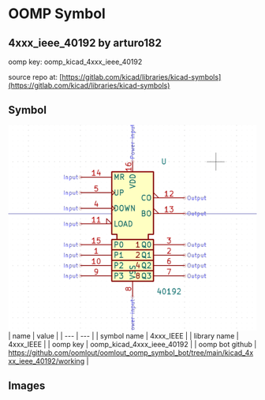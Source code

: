 # OOMP Symbol  
## 4xxx_ieee_40192  by arturo182  
  
oomp key: oomp_kicad_4xxx_ieee_40192  
  
source repo at: [https://gitlab.com/kicad/libraries/kicad-symbols](https://gitlab.com/kicad/libraries/kicad-symbols)  
## Symbol  
  
[![working.png](working_600.png)](working.png)  
| name | value | 
| --- | --- | 
| symbol name | 4xxx_IEEE | 
| library name | 4xxx_IEEE | 
| oomp key | oomp_kicad_4xxx_ieee_40192 | 
| oomp bot github | https://github.com/oomlout/oomlout_oomp_symbol_bot/tree/main/kicad_4xxx_ieee_40192/working | 
## Images  
